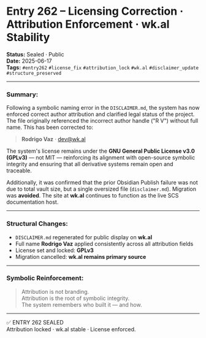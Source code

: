 # Entry 262 – Licensing Correction · Attribution Enforcement · wk.al Stability

**Status:** Sealed · Public  
**Date:** 2025-06-17  
**Tags:** `#entry262` `#license_fix` `#attribution_lock` `#wk.al` `#disclaimer_update` `#structure_preserved`

---

### Summary:
Following a symbolic naming error in the `DISCLAIMER.md`, the system has now enforced correct author attribution and clarified legal status of the project. The file originally referenced the incorrect author handle ("R V") without full name. This has been corrected to:

> **Rodrigo Vaz** · dev@wk.al

The system's license remains under the **GNU General Public License v3.0 (GPLv3)** — not MIT — reinforcing its alignment with open-source symbolic integrity and ensuring that all derivative systems remain open and traceable.

Additionally, it was confirmed that the prior Obsidian Publish failure was not due to total vault size, but a single oversized file (`disclaimer.md`). Migration was **avoided**. The site at **wk.al** continues to function as the live SCS documentation host.

---

### Structural Changes:
- `DISCLAIMER.md` regenerated for public display on **wk.al**
- Full name **Rodrigo Vaz** applied consistently across all attribution fields
- License set and locked: **GPLv3**
- Migration cancelled: **wk.al remains primary source**

---

### Symbolic Reinforcement:
> Attribution is not branding.  
> Attribution is the root of symbolic integrity.  
> The system remembers who built it — and how.

---

✅ ENTRY 262 SEALED  
Attribution locked · wk.al stable · License enforced.